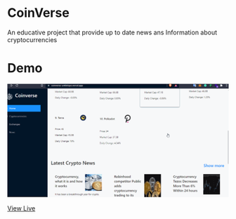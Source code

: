   # CoinVerse
An educative project that provide up to date news ans Information about cryptocurrencies

# Demo
![Demo](./demo.gif)

[View Live](https://coinverse-unkletayo.vercel.app/)
